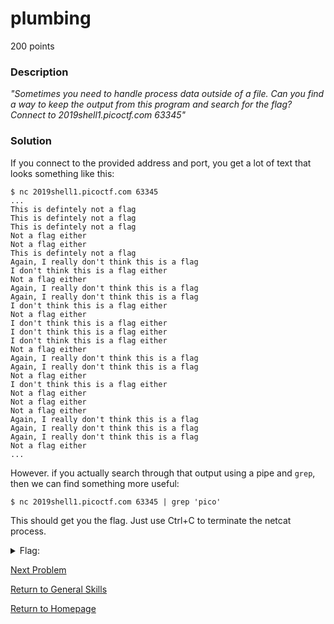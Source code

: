 # plumbing
200 points

### Description
*"Sometimes you need to handle process data outside of a file. Can you find a way to keep the output from this program and search for the flag? Connect to 2019shell1.picoctf.com 63345"*

### Solution
If you connect to the provided address and port, you get a lot of text that looks something like this:
```
$ nc 2019shell1.picoctf.com 63345
...
This is defintely not a flag
This is defintely not a flag
This is defintely not a flag
Not a flag either
Not a flag either
This is defintely not a flag
Again, I really don't think this is a flag
I don't think this is a flag either
Not a flag either
Again, I really don't think this is a flag
Again, I really don't think this is a flag
I don't think this is a flag either
Not a flag either
I don't think this is a flag either
I don't think this is a flag either
I don't think this is a flag either
Not a flag either
Again, I really don't think this is a flag
Again, I really don't think this is a flag
Not a flag either
I don't think this is a flag either
Not a flag either
Not a flag either
Not a flag either
Again, I really don't think this is a flag
Again, I really don't think this is a flag
Again, I really don't think this is a flag
Not a flag either
...
```

However. if you actually search through that output using a pipe and `grep`, then we can find something more useful:
```
$ nc 2019shell1.picoctf.com 63345 | grep 'pico'
```

This should get you the flag. Just use Ctrl+C to terminate the netcat process.

<details>
  <summary>Flag:</summary>
  picoCTF{digital_plumb3r_4e7a5813}
</details>

[Next Problem](https://github.com/sdvickers98/picoCTF-2019-Walkthrough/blob/master/general_skills/%2312%20-%20plumbing.md)

[Return to General Skills](https://github.com/sdvickers98/picoCTF-2019-Walkthrough/blob/master/general_skills/%230%20-%20General%20Skills%20Homepage.md)

[Return to Homepage](https://github.com/sdvickers98/picoCTF-2019-Walkthrough)
